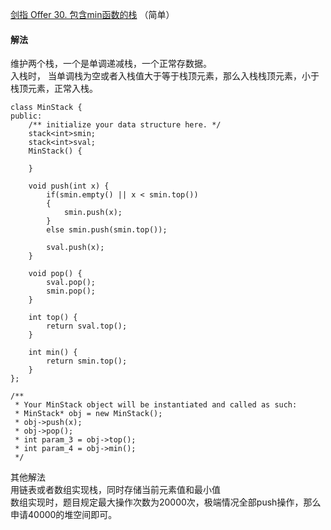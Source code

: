[剑指 Offer 30. 包含min函数的栈](https://leetcode-cn.com/problems/bao-han-minhan-shu-de-zhan-lcof/) （简单）

#### 解法

维护两个栈，一个是单调递减栈，一个正常存数据。    
入栈时， 当单调栈为空或者入栈值大于等于栈顶元素，那么入栈栈顶元素，小于栈顶元素，正常入栈。

```
class MinStack {
public:
    /** initialize your data structure here. */
    stack<int>smin;
    stack<int>sval;
    MinStack() {

    }
    
    void push(int x) {
        if(smin.empty() || x < smin.top())
        {
            smin.push(x);
        }
        else smin.push(smin.top());

        sval.push(x);
    }
    
    void pop() {
        sval.pop();
        smin.pop();
    }
    
    int top() {
        return sval.top();
    }
    
    int min() {
        return smin.top();
    }
};

/**
 * Your MinStack object will be instantiated and called as such:
 * MinStack* obj = new MinStack();
 * obj->push(x);
 * obj->pop();
 * int param_3 = obj->top();
 * int param_4 = obj->min();
 */
 ```

 其他解法    
 用链表或者数组实现栈，同时存储当前元素值和最小值    
 数组实现时，题目规定最大操作次数为20000次，极端情况全部push操作，那么申请40000的堆空间即可。